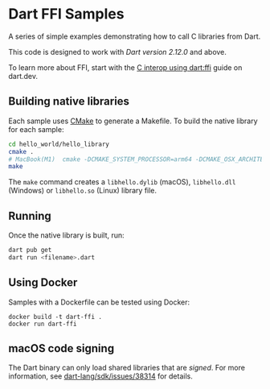 # Dart FFI Samples

A series of simple examples demonstrating how to call C libraries from Dart.

This code is designed to work with *Dart version 2.12.0* and above.

To learn more about FFI, start with the [C interop using
dart:ffi](https://dart.dev/guides/libraries/c-interop) guide on dart.dev.

## Building native libraries

Each sample uses [CMake][cmake] to generate a Makefile. To build the native
library for each sample:

```bash
cd hello_world/hello_library
cmake .
# MacBook(M1)  cmake -DCMAKE_SYSTEM_PROCESSOR=arm64 -DCMAKE_OSX_ARCHITECTURES=arm64 .
make
```

The `make` command creates a `libhello.dylib` (macOS), `libhello.dll`
(Windows) or `libhello.so` (Linux) library file.

## Running

Once the native library is built, run:

```bash
dart pub get
dart run <filename>.dart
```

## Using Docker

Samples with a Dockerfile can be tested using Docker:

```
docker build -t dart-ffi .
docker run dart-ffi
```

## macOS code signing

The Dart binary can only load shared libraries that are *signed*. For more
information, see [dart-lang/sdk/issues/38314][signing-issue] for details.

[cmake]: https://cmake.org/
[signing-issue]: https://github.com/dart-lang/sdk/issues/38314
